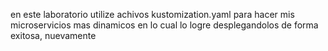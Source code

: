 en este laboratorio utilize achivos kustomization.yaml para hacer mis microservicios mas dinamicos en lo cual lo logre desplegandolos de forma exitosa, nuevamente 
